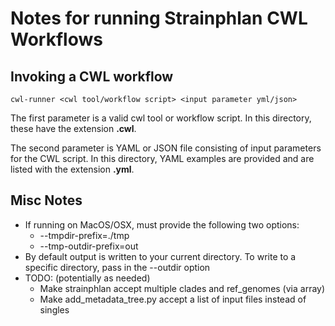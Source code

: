# Notes for running Strainphlan CWL Workflows

## Invoking a CWL workflow
```
cwl-runner <cwl tool/workflow script> <input parameter yml/json>
```
The first parameter is a valid cwl tool or workflow script.  In this directory, these have the extension __.cwl__.

The second parameter is YAML or JSON file consisting of input parameters for the CWL script.  In this directory, YAML examples are provided and are listed with the extension __.yml__.

## Misc Notes
* If running on MacOS/OSX, must provide the following two options:
  * --tmpdir-prefix=./tmp
  * --tmp-outdir-prefix=out
* By default output is written to your current directory.  To write to a specific directory, pass in the --outdir option
* TODO: (potentially as needed)
  * Make strainphlan accept multiple clades and ref\_genomes (via array)
  * Make add\_metadata\_tree.py accept a list of input files instead of singles